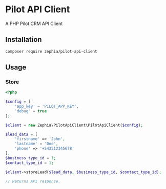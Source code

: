 # Pilot API Client

A PHP Pilot CRM API Client

## Installation

```bash
composer require zephia/pilot-api-client
```

## Usage

### Store

```php
<?php

$config = [
    'app_key' = 'PILOT_APP_KEY',
    'debug' = true
];

$client = new Zephia\PilotApiClient\PilotApiClient($config);

$lead_data = [
    'firstname' => 'John',
    'lastname' = 'Doe',
    'phone' => '+543512345678'
];
$business_type_id = 1;
$contact_type_id = 1;

$client->storeLead($lead_data, $business_type_id, $contact_type_id);

// Returns API response.
```